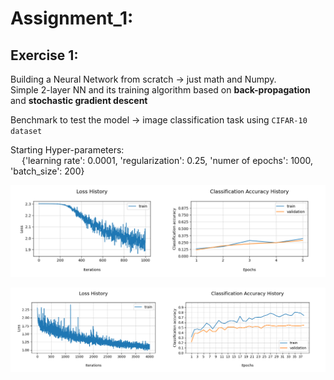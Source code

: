 
# Assignment_1:

## Exercise 1:
Building a Neural Network from scratch → just math and Numpy.\
Simple 2-layer NN and its training algorithm based on **back-propagation** and **stochastic gradient descent**

Benchmark to test the model → image classification task using `CIFAR-10 dataset`

Starting Hyper-parameters:\
&emsp; {'learning rate': 0.0001, 'regularization': 0.25, 'numer of epochs': 1000, 'batch_size': 200}
   
![ex1_basic](https://github.com/LM1997610/AdavancedML/blob/main/Assignment_1/images/ex1_basic.png)

![ex1_tuned](https://github.com/LM1997610/AdavancedML/blob/main/Assignment_1/images/ex1_tuned.png)
